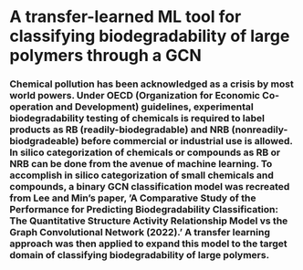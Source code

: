 # A transfer-learned ML tool for classifying biodegradability of large polymers through a GCN
### Chemical pollution has been acknowledged as a crisis by most world powers. Under OECD (Organization for Economic Co-operation and Development) guidelines, experimental biodegradability testing of chemicals is required to label products as RB (readily-biodegradable) and NRB (nonreadily-biodgradeable) before commercial or industrial use is allowed. In silico categorization of chemicals or compounds as RB or NRB can be done from the avenue of machine learning. To accomplish in silico categorization of small chemicals and compounds, a binary GCN classification model was recreated from Lee and Min’s paper, ’A Comparative Study of the Performance for Predicting Biodegradability Classification: The Quantitative Structure Activity Relationship Model vs the Graph Convolutional Network (2022).’ A transfer learning approach was then applied to expand this model to the target domain of classifying biodegradability of large polymers.


